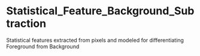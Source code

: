 # Statistical_Feature_Background_Subtraction

Statistical features extracted from pixels and modeled for differentiating Foreground from Background


